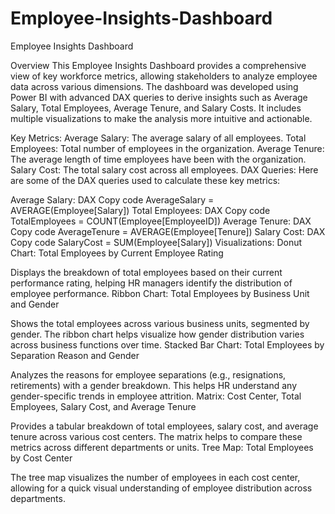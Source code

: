 # Employee-Insights-Dashboard
Employee Insights Dashboard

Overview
This Employee Insights Dashboard provides a comprehensive view of key workforce metrics, allowing stakeholders to analyze employee data across various dimensions. The dashboard was developed using Power BI with advanced DAX queries to derive insights such as Average Salary, Total Employees, Average Tenure, and Salary Costs. It includes multiple visualizations to make the analysis more intuitive and actionable.

Key Metrics:
Average Salary: The average salary of all employees.
Total Employees: Total number of employees in the organization.
Average Tenure: The average length of time employees have been with the organization.
Salary Cost: The total salary cost across all employees.
DAX Queries:
Here are some of the DAX queries used to calculate these key metrics:

Average Salary:
DAX
Copy code
AverageSalary = AVERAGE(Employee[Salary])
Total Employees:
DAX
Copy code
TotalEmployees = COUNT(Employee[EmployeeID])
Average Tenure:
DAX
Copy code
AverageTenure = AVERAGE(Employee[Tenure])
Salary Cost:
DAX
Copy code
SalaryCost = SUM(Employee[Salary])
Visualizations:
Donut Chart: Total Employees by Current Employee Rating

Displays the breakdown of total employees based on their current performance rating, helping HR managers identify the distribution of employee performance.
Ribbon Chart: Total Employees by Business Unit and Gender

Shows the total employees across various business units, segmented by gender. The ribbon chart helps visualize how gender distribution varies across business functions over time.
Stacked Bar Chart: Total Employees by Separation Reason and Gender

Analyzes the reasons for employee separations (e.g., resignations, retirements) with a gender breakdown. This helps HR understand any gender-specific trends in employee attrition.
Matrix: Cost Center, Total Employees, Salary Cost, and Average Tenure

Provides a tabular breakdown of total employees, salary cost, and average tenure across various cost centers. The matrix helps to compare these metrics across different departments or units.
Tree Map: Total Employees by Cost Center

The tree map visualizes the number of employees in each cost center, allowing for a quick visual understanding of employee distribution across departments.
